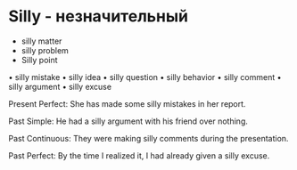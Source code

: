 # Silly - незначительный

- silly matter
- silly problem
- Silly point

• silly mistake
• silly idea
• silly question
• silly behavior
• silly comment
• silly argument
• silly excuse

Present Perfect:
She has made some silly mistakes in her report.

Past Simple:
He had a silly argument with his friend over nothing.

Past Continuous:
They were making silly comments during the presentation.

Past Perfect: 
By the time I realized it, I had already given a silly excuse.